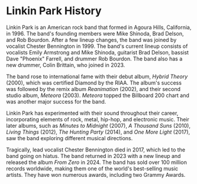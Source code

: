 # Linkin Park History

Linkin Park is an American rock band that formed in Agoura Hills, California, in 1996. The band's founding members were Mike Shinoda, Brad Delson, and Rob Bourdon. After a few lineup changes, the band was joined by vocalist Chester Bennington in 1999. The band's current lineup consists of vocalists Emily Armstrong and Mike Shinoda, guitarist Brad Delson, bassist Dave "Phoenix" Farrell, and drummer Rob Bourdon. The band also has a new drummer, Colin Brittain, who joined in 2023.

The band rose to international fame with their debut album, *Hybrid Theory* (2000), which was certified Diamond by the RIAA. The album's success was followed by the remix album *Reanimation* (2002), and their second studio album, *Meteora* (2003). *Meteora* topped the Billboard 200 chart and was another major success for the band.

Linkin Park has experimented with their sound throughout their career, incorporating elements of rock, metal, hip-hop, and electronic music. Their later albums, such as *Minutes to Midnight* (2007), *A Thousand Suns* (2010), *Living Things* (2012), *The Hunting Party* (2014), and *One More Light* (2017), saw the band exploring different musical directions.

Tragically, lead vocalist Chester Bennington died in 2017, which led to the band going on hiatus. The band returned in 2023 with a new lineup and released the album *From Zero* in 2024. The band has sold over 100 million records worldwide, making them one of the world's best-selling music artists. They have won numerous awards, including two Grammy Awards.
